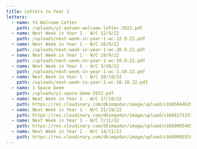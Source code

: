 ```yaml
---
title: Letters to Year 1
letters:
  - name: Y1 Welcome Letter
    path: /uploads/y1-autumn-welcome-letter-2022.pdf
  - name: Next Week in Year 1 - W/C 12/9/22
    path: /uploads/next-week-in-year-1-wc-12.9.22.pdf
  - name: Next Week in Year 1 - W/C 26/9/22
    path: /uploads/next-week-in-year-1-wc-26.9.22.pdf
  - name: Next Week in Year 1 - W/C 19/9/22
    path: /uploads/next-week-in-year-1-wc-19.9.22.pdf
  - name: Next Week in Year 1 - W/C 3/10/22
    path: /uploads/next-week-in-year-1-wc-3.10.22.pdf
  - name: Next Week in Year 1 - W/C 10/10/22
    path: /uploads/next-week-in-year-1-wc-10.10.22.pdf
  - name: 1 Space Dome
    path: /uploads/y1-space-dome-2022.pdf
  - name: Next Week in Year 1 - W/C 17/10/22
    path: https://res.cloudinary.com/dkimqodar/image/upload/v1665664639/letters/y1/Next_Week_in_Year_1_WC_17.10.22_zcxtdz.pdf
  - name: Next Week in Year 1 - W/C 31/10/22
    path: https://res.cloudinary.com/dkimqodar/image/upload/v1666271332/letters/y1/Next_Week_in_Year_1_WC_31.10.22_scmq9z.pdf
  - name: Next Week in Year 1 - W/C 7/11/22
    path: https://res.cloudinary.com/dkimqodar/image/upload/v1669905405/letters/y1/Next_Week_in_Year_1_WC_7.11.22_ktuwuj.pdf
  - name: Next Week in Year 1 - W/C 14/11/22
    path: https://res.cloudinary.com/dkimqodar/image/upload/v1669905559/letters/y1/Next_Week_in_Year_1_WC_14.11.22_gvz9hw.pdf
---
```

